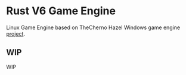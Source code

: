 # Rust V6 Game Engine

Linux Game Engine based on TheCherno Hazel Windows game engine [project](https://github.com/TheCherno/Hazel).

## WIP

WIP
